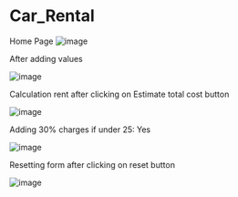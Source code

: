 # Car_Rental

Home Page
![image](https://user-images.githubusercontent.com/130574523/236637705-85ec3c26-384e-4f5d-9cde-9b364211d5f8.png)




After adding values

![image](https://user-images.githubusercontent.com/130574523/236637718-96cfe999-937c-4fca-b4fd-6e618df0169e.png)



Calculation rent after clicking on Estimate total cost button

![image](https://user-images.githubusercontent.com/130574523/236637746-78d71ea3-4f3d-4190-8e3b-8cdf7314446f.png)



Adding 30% charges if under 25: Yes

![image](https://user-images.githubusercontent.com/130574523/236637789-d6e7f5e9-de9d-4465-9073-b104016a18d2.png)

Resetting form after clicking on reset button

![image](https://user-images.githubusercontent.com/130574523/236637835-39c132d9-7a05-479f-bce8-0ab1ab9455f1.png)



